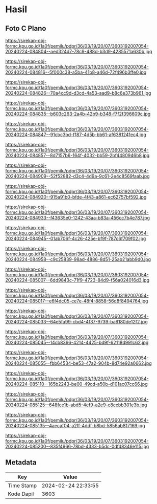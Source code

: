 # Hasil

## Foto C Plano

https://sirekap-obj-formc.kpu.go.id/1a0f/pemilu/pdpr/36/03/19/20/07/3603192007054-20240224-084804--aed324d7-78c9-488d-b3d9-4285571a630b.jpg

https://sirekap-obj-formc.kpu.go.id/1a0f/pemilu/pdpr/36/03/19/20/07/3603192007054-20240224-084816--5f000c38-a5ba-41b8-a46d-72f496b3ffe0.jpg

https://sirekap-obj-formc.kpu.go.id/1a0f/pemilu/pdpr/36/03/19/20/07/3603192007054-20240224-084826--70a4cc9d-d3cd-4a53-aad9-b8c6e373b961.jpg

https://sirekap-obj-formc.kpu.go.id/1a0f/pemilu/pdpr/36/03/19/20/07/3603192007054-20240224-084835--b603c263-2a4b-42b9-b348-f7f2f396609c.jpg

https://sirekap-obj-formc.kpu.go.id/1a0f/pemilu/pdpr/36/03/19/20/07/3603192007054-20240224-084847--91cbc3bd-f187-4d5b-bb61-af6381241ec4.jpg

https://sirekap-obj-formc.kpu.go.id/1a0f/pemilu/pdpr/36/03/19/20/07/3603192007054-20240224-084857--8d7157b6-164f-4032-bb59-2bf4480946b8.jpg

https://sirekap-obj-formc.kpu.go.id/1a0f/pemilu/pdpr/36/03/19/20/07/3603192007054-20240224-084909--52f52882-d3c4-4d9a-9c61-2e4c8569faab.jpg

https://sirekap-obj-formc.kpu.go.id/1a0f/pemilu/pdpr/36/03/19/20/07/3603192007054-20240224-084920--915a91b0-bfde-4f43-a861-ec62757bf592.jpg

https://sirekap-obj-formc.kpu.go.id/1a0f/pemilu/pdpr/36/03/19/20/07/3603192007054-20240224-084933--f43635e0-1242-43aa-b83a-456cc7b4e787.jpg

https://sirekap-obj-formc.kpu.go.id/1a0f/pemilu/pdpr/36/03/19/20/07/3603192007054-20240224-084945--01ab706f-4c26-425e-bf9f-787c6f709f02.jpg

https://sirekap-obj-formc.kpu.go.id/1a0f/pemilu/pdpr/36/03/19/20/07/3603192007054-20240224-084958--c9c25839-98ad-4886-8d51-25ab21abb9d0.jpg

https://sirekap-obj-formc.kpu.go.id/1a0f/pemilu/pdpr/36/03/19/20/07/3603192007054-20240224-085007--6dd9843c-71f9-4723-84d9-f56a024016d3.jpg

https://sirekap-obj-formc.kpu.go.id/1a0f/pemilu/pdpr/36/03/19/20/07/3603192007054-20240224-085017--e6f4dc05-ce7e-48f4-8858-56d8f8494764.jpg

https://sirekap-obj-formc.kpu.go.id/1a0f/pemilu/pdpr/36/03/19/20/07/3603192007054-20240224-085033--64e5fa99-cbd4-4f37-9739-ba6180de12f2.jpg

https://sirekap-obj-formc.kpu.go.id/1a0f/pemilu/pdpr/36/03/19/20/07/3603192007054-20240224-085045--14cb8396-4214-4425-bd9f-62118d991c62.jpg

https://sirekap-obj-formc.kpu.go.id/1a0f/pemilu/pdpr/36/03/19/20/07/3603192007054-20240224-085055--fbb64534-be53-47a2-904b-8d74e92a0662.jpg

https://sirekap-obj-formc.kpu.go.id/1a0f/pemilu/pdpr/36/03/19/20/07/3603192007054-20240224-085110--165b2243-be00-49cd-a50b-d101ac07cc66.jpg

https://sirekap-obj-formc.kpu.go.id/1a0f/pemilu/pdpr/36/03/19/20/07/3603192007054-20240224-085125--648fce1b-abd5-4ef9-a2e9-c8ccbb301e3b.jpg

https://sirekap-obj-formc.kpu.go.id/1a0f/pemilu/pdpr/36/03/19/20/07/3603192007054-20240224-085135--4aecaf04-a2ff-4ddf-b8bd-5856ab817169.jpg

https://sirekap-obj-formc.kpu.go.id/1a0f/pemilu/pdpr/36/03/19/20/07/3603192007054-20240224-085200--835f4966-78bd-4333-b5dc-0dfd8346e115.jpg


## Metadata

| Key        | Value               |
| ---------- | ------------------- |
| Time Stamp | 2024-02-24 22:33:55 |
| Kode Dapil | 3603                |



